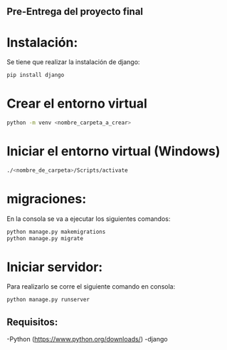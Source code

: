 ## Pre-Entrega del proyecto final

# Instalación:
Se tiene que realizar la instalación de django:
```bash
pip install django
```

# Crear el entorno virtual
```bash
python -m venv <nombre_carpeta_a_crear>
```
# Iniciar el entorno virtual (Windows)
```bash
./<nombre_de_carpeta>/Scripts/activate
```

# migraciones:
En la consola se va a ejecutar los siguientes comandos:
```bash
python manage.py makemigrations
python manage.py migrate
```

# Iniciar servidor:
Para realizarlo se corre el siguiente comando en consola:
```bash
python manage.py runserver
```
## Requisitos:
-Python (https://www.python.org/downloads/) 
-django

